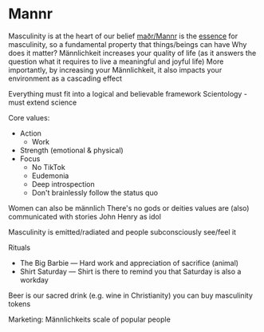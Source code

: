 # Mannr

Masculinity is at the heart of our belief
[maðr/Mannr](https://www.koeblergerhard.de/an/an_m.html) is the [essence](https://en.wikipedia.org/wiki/Essence) for masculinity, so a fundamental property that things/beings can have
Why does it matter? Männlichkeit increases your quality of life (as it answers the question what it requires to live a meaningful and joyful life)
More importantly, by increasing your Männlichkeit, it also impacts your environment as a cascading effect

Everything must fit into a logical and believable framework
Scientology - must extend science

Core values:
- Action
    - Work
- Strength (emotional & physical)
- Focus
    - No TikTok
    - Eudemonia
    - Deep introspection
    - Don't brainlessly follow the status quo

Women can also be männlich
There's no gods or deities
values are (also) communicated with stories
John Henry as idol

Masculinity is emitted/radiated and people subconsciously see/feel it

Rituals
 - The Big Barbie — Hard work and appreciation of sacrifice (animal)
 - Shirt Saturday — Shirt is there to remind you that Saturday is also a workday

Beer is our sacred drink (e.g. wine in Christianity)
you can buy masculinity tokens

Marketing: Männlichkeits scale of popular people